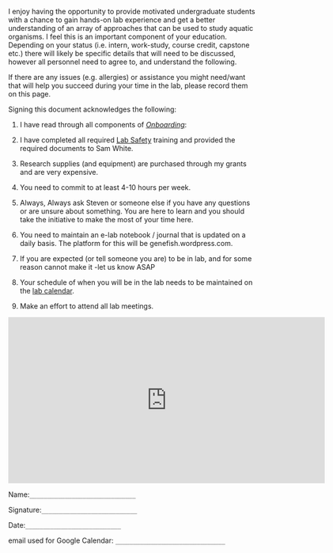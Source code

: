 I enjoy having the opportunity to provide motivated undergraduate students with a chance to gain hands-on lab experience and get a better understanding of an array of approaches that can be used to study aquatic organisms. I feel this is an important component of your education. Depending on your status (i.e. intern, work-study, course credit, capstone etc.) there will likely be specific details that will need to be discussed, however all personnel need to agree to, and understand the following.

If there are any issues (e.g. allergies) or assistance you might need/want that will help you succeed during your time in the lab, please record them on this page.

Signing this document acknowledges the following:

1)  I have read through all components of [*Onboarding*](https://robertslab.github.io/resources/Onboarding/):

2)  I have completed all required [Lab Safety](https://robertslab.github.io/resources/Lab-Safety/) training and provided the required documents to Sam White.

3)  Research supplies (and equipment) are purchased through my grants and are very expensive.

4)  You need to commit to at least 4-10 hours per week.

5)  Always, Always ask Steven or someone else if you have any questions or are unsure about something. You are here to learn and you should take the initiative to make the most of your time here.

6)  You need to maintain an e-lab notebook / journal that is updated on a daily basis. The platform for this will be genefish.wordpress.com.

7)  If you are expected (or tell someone you are) to be in lab, and for some reason cannot make it -let us know ASAP

8)  Your schedule of when you will be in the lab needs to be maintained on the [lab calendar](https://calendar.google.com/calendar/embed?src=mrc305%40gmail.com&ctz=America%2FVancouver).

9)  Make an effort to attend all lab meetings.

<iframe src="https://docs.google.com/forms/d/e/1FAIpQLSf1-NHOKTN2piSBaTPRH5V9VJPufRoGhc0ue4CVCUpM7Sjqqg/viewform?embedded=true" width="640" height="336" frameborder="0" marginheight="0" marginwidth="0">

Loading...

</iframe>

Name:`______________________________`

Signature:`___________________________`

Date:`___________________________`

email used for Google Calendar: `_______________________________`
